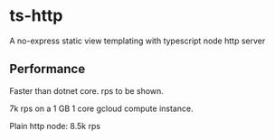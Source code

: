 # ts-http
A no-express static view templating with typescript node http server

## Performance

Faster than dotnet core.  rps to be shown.

7k rps on a 1 GB 1 core gcloud compute instance.

Plain http node: 8.5k rps
